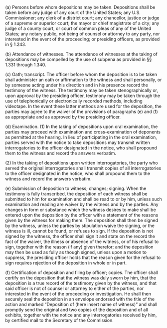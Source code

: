 (a) Persons before whom depositions may be taken. Depositions shall be taken before any judge of any court of the United States; any U.S. Commissioner; any clerk of a district court; any chancellor, justice or judge of a supreme or superior court; the mayor or chief magistrate of a city; any judge of a county court, or court of common pleas of any of the United States; any notary public, not being of counsel or attorney to any party, nor interested in the event of the proceeding; or presiding officers, as provided in § 1.243.

(b) Attendance of witnesses. The attendance of witnesses at the taking of depositions may be compelled by the use of subpena as provided in §§ 1.331 through 1.340.

(c) Oath; transcript. The officer before whom the deposition is to be taken shall administer an oath or affirmation to the witness and shall personally, or by someone acting under his direction and in his presence record the testimony of the witness. The testimony may be taken stenographically or, upon approval by the presiding officer, testimony may be taken through the use of telephonically or electronically recorded methods, including videotape. In the event these latter methods are used for the deposition, the parties may agree to the waiver of the provisions of paragraphs (e) and (f) as appropriate and as approved by the presiding officer.

(d) Examination. (1) In the taking of depositions upon oral examination, the parties may proceed with examination and cross-examination of deponents as permitted at the hearing. In lieu of participating in the oral examination, parties served with the notice to take depositions may transmit written interrogatories to the officer designated in the notice, who shall propound them to the witness and record the answers verbatim.

(2) In the taking of depositions upon written interrogatories, the party who served the original interrogatories shall transmit copies of all interrogatories to the officer designated in the notice, who shall propound them to the witness and record the answers verbatim.

(e) Submission of deposition to witness; changes; signing. When the testimony is fully transcribed, the deposition of each witness shall be submitted to him for examination and shall be read to or by him, unless such examination and reading are waiver by the witness and by the parties. Any changes in form or substance which the witness desires to make shall be entered upon the deposition by the officer with a statement of the reasons given by the witness for making them. The deposition shall then be signed by the witness, unless the parties by stipulation waive the signing, or the witness is ill, cannot be found, or refuses to sign. If the deposition is not signed by the witness, the officer shall sign it and state on the record the fact of the waiver, the illness or absence of the witness, or of his refusal to sign, together with the reason (if any) given therefor; and the deposition may then be used as fully as though signed, unless upon a motion to suppress, the presiding officer holds that the reason given for the refusal to sign requires rejection of the deposition in whole or in part.

(f) Certification of deposition and filing by officer; copies. The officer shall certify on the deposition that the witness was duly sworn by him, that the deposition is a true record of the testimony given by the witness, and that said officer is not of counsel or attorney to either of the parties, nor interested in the event of the proceeding or investigation. He shall then securely seal the deposition in an envelope endorsed with the title of the action and marked “Deposition of (here insert name of witness)” and shall promptly send the original and two copies of the deposition and of all exhibits, together with the notice and any interrogatories received by him, by certified mail to the Secretary of the Commission.

